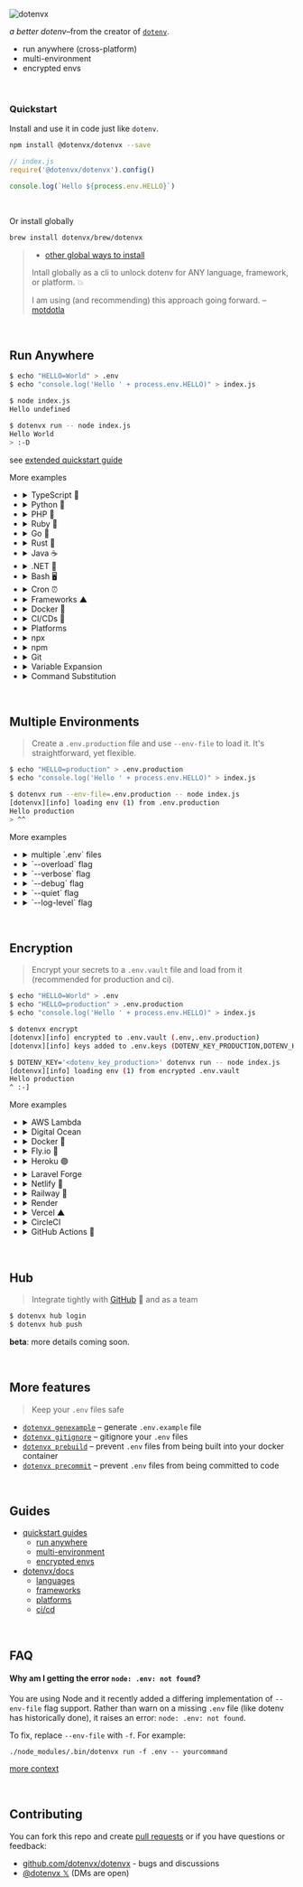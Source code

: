 ![dotenvx](https://dotenvx.com/better-banner.png)

*a better dotenv*–from the creator of [`dotenv`](https://github.com/motdotla/dotenv).

* run anywhere (cross-platform)
* multi-environment
* encrypted envs

&nbsp;


### Quickstart

Install and use it in code just like `dotenv`.

```sh
npm install @dotenvx/dotenvx --save
```
```js
// index.js
require('@dotenvx/dotenvx').config()

console.log(`Hello ${process.env.HELLO}`)
```

&nbsp;

Or install globally

```sh
brew install dotenvx/brew/dotenvx
```
> * [other global ways to install](https://dotenvx.com/docs/install)
>
> Intall globally as a cli to unlock dotenv for ANY language, framework, or platform. 💥
>
> I am using (and recommending) this approach going forward. – [motdotla](https://github.com/motdotla)

&nbsp;

## Run Anywhere

```sh
$ echo "HELLO=World" > .env
$ echo "console.log('Hello ' + process.env.HELLO)" > index.js

$ node index.js
Hello undefined

$ dotenvx run -- node index.js
Hello World
> :-D
```

see [extended quickstart guide](https://dotenvx.com/docs/quickstart)

More examples

* <details><summary>TypeScript 📘</summary><br>

  ```json
  // package.json
  {
    "type": "module",
    "dependencies": {
      "chalk": "^5.3.0"
    }
  }
  ```

  ```js
  // index.ts
  import chalk from 'chalk'
  console.log(chalk.blue(`Hello ${process.env.HELLO}`))
  ```

  ```sh
  $ npm install
  $ echo "HELLO=World" > .env

  $ dotenvx run -- npx tsx index.ts
  Hello World
  ```

  </details>

* <details><summary>Python 🐍</summary><br>

  ```sh
  $ echo "HELLO=World" > .env
  $ echo 'import os;print("Hello " + os.getenv("HELLO", ""))' > index.py

  $ dotenvx run -- python3 index.py
  Hello World
  ```

  see [extended python guide](https://dotenvx.com/docs/quickstart)

  </details>
* <details><summary>PHP 🐘</summary><br>

  ```sh
  $ echo "HELLO=World" > .env
  $ echo '<?php echo "Hello {$_SERVER["HELLO"]}\n";' > index.php

  $ dotenvx run -- php index.php
  Hello World
  ```

  see [extended php guide](https://dotenvx.com/docs/quickstart)

  </details>
* <details><summary>Ruby 💎</summary><br>

  ```sh
  $ echo "HELLO=World" > .env
  $ echo 'puts "Hello #{ENV["HELLO"]}"' > index.rb

  $ dotenvx run -- ruby index.rb
  Hello World
  ```

  see [extended ruby guide](https://dotenvx.com/docs/quickstart)

  </details>
* <details><summary>Go 🐹</summary><br>

  ```sh
  $ echo "HELLO=World" > .env
  $ echo 'package main; import ("fmt"; "os"); func main() { fmt.Printf("Hello %s\n", os.Getenv("HELLO")) }' > main.go

  $ dotenvx run -- go run main.go
  Hello World
  ```

  see [extended go guide](https://dotenvx.com/docs/quickstart)

  </details>
* <details><summary>Rust 🦀</summary><br>

  ```sh
  $ echo "HELLO=World" > .env
  $ echo 'fn main() {let hello = std::env::var("HELLO").unwrap_or("".to_string());println!("Hello {hello}");}' > src/main.rs

  $ dotenvx run -- cargo run
  Hello World
  ```

  see [extended rust guide](https://dotenvx.com/docs/quickstart)

  </details>
* <details><summary>Java ☕️</summary><br>

  ```sh
  $ echo "HELLO=World" > .env
  $ echo 'public class Index { public static void main(String[] args) { System.out.println("Hello " + System.getenv("HELLO")); } }' > index.java

  $ dotenvx run -- java index.java
  Hello World
  ```

  </details>
* <details><summary>.NET 🔵</summary><br>

  ```sh
  $ dotnet new console -n HelloWorld -o HelloWorld
  $ cd HelloWorld
  $ echo "HELLO=World" > .env
  $ echo 'Console.WriteLine($"Hello {Environment.GetEnvironmentVariable("HELLO")}");' > Program.cs

  $ dotenvx run -- dotnet run
  Hello World
  ```

  </details>
* <details><summary>Bash 🖥️</summary><br>

  ```sh
  $ echo "HELLO=World" > .env

  $ dotenvx run --quiet -- sh -c 'echo Hello $HELLO'
  Hello World
  ```

  </details>
* <details><summary>Cron ⏰</summary><br>

  ```sh
  # run every day at 8am
  0 8 * * * dotenvx run -- /path/to/myscript.sh
  ```

  </details>
* <details><summary>Frameworks ▲</summary><br>

  ```sh
  $ dotenvx run -- next dev
  $ dotenvx run -- npm start
  $ dotenvx run -- bin/rails s
  $ dotenvx run -- php artisan serve
  ```

  see [framework guides](https://dotenvx.com/docs#frameworks)

  </details>
* <details><summary>Docker 🐳</summary><br>

  ```sh
  $ docker run -it --rm -v $(pwd):/app dotenv/dotenvx run -- node index.js
  ```

  Or in any image:

  ```sh
  FROM node:latest
  RUN echo "HELLO=World" > .env && echo "console.log('Hello ' + process.env.HELLO)" > index.js
  RUN curl -fsS https://dotenvx.sh/ | sh
  CMD ["dotenvx", "run", "--", "echo", "Hello $HELLO"]
  ```

  see [docker guide](https://dotenvx.com/docs/platforms/docker)

  </details>

* <details><summary>CI/CDs 🐙</summary><br>

  ```yaml
  name: build
  on: [push]
  jobs:
    build:
      runs-on: ubuntu-latest
      steps:
      - uses: actions/checkout@v3
      - uses: actions/setup-node@v3
        with:
          node-version: 16
      - run: curl -fsS https://dotenvx.sh/ | sh
      - run: dotenvx run -- node build.js
        env:
          DOTENV_KEY: ${{ secrets.DOTENV_KEY }}
  ```

  see [github actions guide](https://dotenvx.com/docs/cis/github-actions)

  </details>
* <details><summary>Platforms</summary><br>

  ```sh
  # heroku
  heroku buildpacks:add https://github.com/dotenvx/heroku-buildpack-dotenvx

  # docker
  RUN curl -fsS https://dotenvx.sh/ | sh

  # vercel
  npm install @dotenvx/dotenvx --save
  ```

  see [platform guides](https://dotenvx.com/docs#platforms)

  </details>
* <details><summary>npx</summary><br>

  ```sh
  # alternatively use npx
  $ npx @dotenvx/dotenvx run -- node index.js
  $ npx @dotenvx/dotenvx run -- next dev
  $ npx @dotenvx/dotenvx run -- npm start
  ```

  </details>
* <details><summary>npm</summary><br>

  ```sh
  $ npm install @dotenvx/dotenvx --save
  ```

  ```json
  {
    "scripts": {
      "start": "./node_modules/.bin/dotenvx run -- node index.js"
    },
    "dependencies": {
      "@dotenvx/dotenvx": "^0.5.0"
    }
  }
  ```

  ```sh
  $ npm run start

  > start
  > ./node_modules/.bin/dotenvx run -- node index.js

  [dotenvx][info] loading env (1) from .env
  Hello World
  ```

  </details>

* <details><summary>Git</summary><br>

  ```sh
  # use as a git submodule
  $ git dotenvx run -- node index.js
  $ git dotenvx run -- next dev
  $ git dotenvx run -- npm start
  ```

  </details>
* <details><summary>Variable Expansion</summary><br>

  Reference and expand variables already on your machine for use in your .env file.

  ```ini
  # .env
  USERNAME="username"
  DATABASE_URL="postgres://${USERNAME}@localhost/my_database"
  ```
  ```js
  // index.js
  console.log('DATABASE_URL', process.env.DATABASE_URL)
  ```
  ```sh
  $ dotenvx run --debug -- node index.js
  [dotenvx@0.14.1] injecting env (2) from .env
  DATABASE_URL postgres://username@localhost/my_database
  ```

  </details>
* <details><summary>Command Substitution</summary><br>

  Add the output of a command to one of your variables in your .env file.

  ```ini
  # .env
  DATABASE_URL="postgres://$(whoami)@localhost/my_database"
  ```
  ```js
  // index.js
  console.log('DATABASE_URL', process.env.DATABASE_URL)
  ```
  ```sh
  $ dotenvx run --debug -- node index.js
  [dotenvx@0.14.1] injecting env (1) from .env
  DATABASE_URL postgres://yourusername@localhost/my_database
  ```

  </details>


&nbsp;

## Multiple Environments

> Create a `.env.production` file and use `--env-file` to load it. It's straightforward, yet flexible.
```sh
$ echo "HELLO=production" > .env.production
$ echo "console.log('Hello ' + process.env.HELLO)" > index.js

$ dotenvx run --env-file=.env.production -- node index.js
[dotenvx][info] loading env (1) from .env.production
Hello production
> ^^
```

More examples

* <details><summary>multiple `.env` files</summary><br>

  ```sh
  $ echo "HELLO=local" > .env.local

  $ echo "HELLO=World" > .env

  $ dotenvx run --env-file=.env.local --env-file=.env -- node index.js
  [dotenvx][info] loading env (1) from .env.local,.env
  Hello local
  ```

  </details>

* <details><summary>`--overload` flag</summary><br>

  ```sh
  $ echo "HELLO=local" > .env.local

  $ echo "HELLO=World" > .env

  $ dotenvx run --env-file=.env.local --env-file=.env --overload -- node index.js
  [dotenvx][info] loading env (1) from .env.local,.env
  Hello World
  ```

* <details><summary>`--verbose` flag</summary><br>

  ```sh
  $ echo "HELLO=production" > .env.production

  $ dotenvx run --env-file=.env.production --verbose -- node index.js
  [dotenvx][verbose] injecting env from /path/to/.env.production
  [dotenvx][verbose] HELLO set
  [dotenvx][info] loading env (1) from .env.production
  Hello production
  ```

* <details><summary>`--debug` flag</summary><br>

  ```sh
  $ echo "HELLO=production" > .env.production

  $ dotenvx run --env-file=.env.production --debug -- node index.js
  [dotenvx][debug] configuring options
  [dotenvx][debug] {"envFile":[".env.production"]}
  [dotenvx][verbose] injecting env from /path/to/.env.production
  [dotenvx][debug] reading env from /path/to/.env.production
  [dotenvx][debug] parsing env from /path/to/.env.production
  [dotenvx][debug] {"HELLO":"production"}
  [dotenvx][debug] writing env from /path/to/.env.production
  [dotenvx][verbose] HELLO set
  [dotenvx][debug] HELLO set to production
  [dotenvx][info] loading env (1) from .env.production
  Hello production
  ```

  </details>
* <details><summary>`--quiet` flag</summary><br>

  Use `--quiet` to suppress all output (except errors).

  ```sh
  $ echo "HELLO=production" > .env.production

  $ dotenvx run --env-file=.env.production --quiet -- node index.js
  Hello production
  ```

  </details>
* <details><summary>`--log-level` flag</summary><br>

  Set `--log-level` to whatever you wish. For example, to supress warnings (risky), set log level to `error`:

  ```sh
  $ echo "HELLO=production" > .env.production

  $ dotenvx run --env-file=.env.production --log-level=error -- node index.js
  Hello production
  ```

  Available log levels are `error, warn, info, verbose, debug, silly`

  </details>


&nbsp;

## Encryption

> Encrypt your secrets to a `.env.vault` file and load from it (recommended for production and ci).
```sh
$ echo "HELLO=World" > .env
$ echo "HELLO=production" > .env.production
$ echo "console.log('Hello ' + process.env.HELLO)" > index.js

$ dotenvx encrypt
[dotenvx][info] encrypted to .env.vault (.env,.env.production)
[dotenvx][info] keys added to .env.keys (DOTENV_KEY_PRODUCTION,DOTENV_KEY_PRODUCTION)

$ DOTENV_KEY='<dotenv_key_production>' dotenvx run -- node index.js
[dotenvx][info] loading env (1) from encrypted .env.vault
Hello production
^ :-]
```

More examples

* <details><summary>AWS Lambda</summary><br>

  ```sh
  coming soon
  ```

  </details>

* <details><summary>Digital Ocean</summary><br>

  ```sh
  coming soon
  ```

  </details>

* <details><summary>Docker 🐳</summary><br>

  > Add the `dotenvx` binary to your Dockerfile

  ```sh
  # Install dotenvx
  RUN curl -fsS https://dotenvx.sh/ | sh
  ```

  > Use it in your Dockerfile CMD

  ```sh
  # Prepend dotenvx run
  CMD ["dotenvx", "run", "--", "node", "index.js"]
  ```

  see [docker guide](https://dotenvx.com/docs/platforms/docker)

  </details>

* <details><summary>Fly.io 🎈</summary><br>

  > Add the `dotenvx` binary to your Dockerfile

  ```sh
  # Install dotenvx
  RUN curl -fsS https://dotenvx.sh/ | sh
  ```

  > Use it in your Dockerfile CMD

  ```sh
  # Prepend dotenvx run
  CMD ["dotenvx", "run", "--", "node", "index.js"]
  ```

  see [fly guide](https://dotenvx.com/docs/platforms/fly)

  </details>

* <details><summary>Heroku 🟣</summary><br>

  > Add the buildpack, installing the `dotenvx` binary to your heroku deployment.

  ```sh
  heroku buildpacks:add https://github.com/dotenvx/heroku-buildpack-dotenvx
  ```

  > Use it in your Procfile.

  ```sh
  web: dotenvx run -- node index.js
  ```

  see [heroku guide](https://dotenvx.com/docs/platforms/heroku)

  </details>

* <details><summary>Laravel Forge</summary><br>

  ```sh
  coming soon
  ```

  </details>

* <details><summary>Netlify 🔷</summary><br>

  > Add the `dotenvx` npm module

  ```sh
  npm install @dotenvx/dotenvx --save
  ```

  > Use it in your `package.json scripts`

  ```json
  "scripts": {
    "dotenvx": "dotenvx",
    "dev": "dotenvx run -- next dev --turbo",
    "build": "dotenvx run -- next build",
    "start": "dotenvx run -- next start"
  },
  ```

  see [netlify guide](https://dotenvx.com/docs/platforms/netlify)

  </details>

* <details><summary>Railway 🚄</summary><br>

  > Add the `dotenvx` binary to your Dockerfile

  ```sh
  # Install dotenvx
  RUN curl -fsS https://dotenvx.sh/ | sh
  ```

  > Use it in your Dockerfile CMD

  ```sh
  # Prepend dotenvx run
  CMD ["dotenvx", "run", "--", "node", "index.js"]
  ```

  see [railway guide](https://dotenvx.com/docs/platforms/railway)

  </details>

* <details><summary>Render</summary><br>

  ```sh
  coming soon
  ```

  </details>

* <details><summary>Vercel ▲</summary><br>

  > Add the `dotenvx` npm module

  ```sh
  npm install @dotenvx/dotenvx --save
  ```

  > Use it in your `package.json scripts`

  ```json
  "scripts": {
    "dotenvx": "dotenvx",
    "dev": "dotenvx run -- next dev --turbo",
    "build": "dotenvx run -- next build",
    "start": "dotenvx run -- next start"
  },
  ```

  see [vercel guide](https://dotenvx.com/docs/platforms/vercel)

  </details>

* <details><summary>CircleCI</summary><br>

  ```sh
  coming soon
  ```

  </details>

* <details><summary>GitHub Actions 🐙</summary><br>

  > Add the `dotenvx` binary to GitHub Actions

  ```sh
  name: build
  on: [push]
  jobs:
    build:
      runs-on: ubuntu-latest
      steps:
      - uses: actions/checkout@v3
      - uses: actions/setup-node@v3
        with:
          node-version: 16
      - run: curl -fsS https://dotenvx.sh/ | sh
      - run: dotenvx run -- node build.js
        env:
          DOTENV_KEY: ${{ secrets.DOTENV_KEY }}
  ```

  see [github actions guide](https://dotenvx.com/docs/cis/github-actions)

  </details>

&nbsp;

## Hub

> Integrate tightly with [GitHub](https://github.com) 🐙 and as a team
```sh
$ dotenvx hub login
$ dotenvx hub push
```

**beta**: more details coming soon.

&nbsp;

## More features

> Keep your `.env` files safe

* [`dotenvx genexample`](https://dotenvx.com/docs/features/genexample) – generate `.env.example` file
* [`dotenvx gitignore`](https://dotenvx.com/docs/features/gitignore) – gitignore your `.env` files
* [`dotenvx prebuild`](https://dotenvx.com/docs/features/prebuild) – prevent `.env` files from being built into your docker container
* [`dotenvx precommit`](https://dotenvx.com/docs/features/precommit) – prevent `.env` files from being committed to code

&nbsp;

## Guides

* [quickstart guides](https://dotenvx.com/docs/quickstart)
  * [run anywhere](https://dotenvx.com/docs/quickstart/run)
  * [multi-environment](https://dotenvx.com/docs/quickstart/environments)
  * [encrypted envs](https://dotenvx.com/docs/quickstart/encryption)
* [dotenvx/docs](https://dotenvx.com/docs)
  * [languages](https://dotenvx.com/docs#languages)
  * [frameworks](https://dotenvx.com/docs#frameworks)
  * [platforms](https://dotenvx.com/docs#platforms)
  * [ci/cd](https://dotenvx.com/docs#cis)

&nbsp;

## FAQ

#### Why am I getting the error `node: .env: not found`?

You are using Node and it recently added a differing implementation of `--env-file` flag support. Rather than warn on a missing `.env` file (like dotenv has historically done), it raises an error: `node: .env: not found`.

To fix, replace `--env-file` with `-f`. For example:

```
./node_modules/.bin/dotenvx run -f .env -- yourcommand
```

[more context](https://github.com/dotenvx/dotenvx/issues/131)

&nbsp;

## Contributing

You can fork this repo and create [pull requests](https://github.com/dotenvx/dotenvx/pulls) or if you have questions or feedback:

* [github.com/dotenvx/dotenvx](https://github.com/dotenvx/dotenvx/issues) - bugs and discussions
* [@dotenvx 𝕏](https://x.com/dotenvx) (DMs are open)
